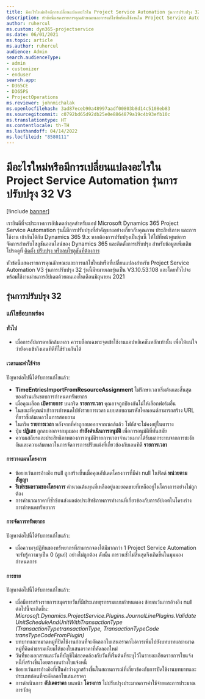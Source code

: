 ```yaml
---
title: มีอะไรใหม่หรือมีการเปลี่ยนแปลงอะไรใน Project Service Automation รุ่นการปรับปรุง 32 V3
description: หัวข้อนี้แสดงรายการคุณลักษณะและการแก้ไขที่พร้อมใช้งานใน Project Service Automation รุ่นการปรับปรุง 32 V3
author: ruhercul
ms.custom: dyn365-projectservice
ms.date: 06/01/2021
ms.topic: article
ms.author: ruhercul
audience: Admin
search.audienceType:
- admin
- customizer
- enduser
search.app:
- D365CE
- D365PS
- ProjectOperations
ms.reviewer: johnmichalak
ms.openlocfilehash: 3ad87eceb90a48997aadf00803b8d14c5108eb83
ms.sourcegitcommit: c0792bd65d92db25e0e8864879a19c4b93efb10c
ms.translationtype: HT
ms.contentlocale: th-TH
ms.lasthandoff: 04/14/2022
ms.locfileid: "8580111"
---
```

# <a name="whats-new-or-changed-in-project-service-automation-update-release-32-v3"></a>มีอะไรใหม่หรือมีการเปลี่ยนแปลงอะไรใน Project Service Automation รุ่นการปรับปรุง 32 V3

[!include [banner](../includes/psa-now-project-operations.md)]

เรายินดีที่จะประกาศการอัปเดตล่าสุดสำหรับแอป Microsoft Dynamics 365 Project Service Automation รุ่นนี้มีการปรับปรุงที่สำคัญบางอย่างเกี่ยวกับคุณภาพ ประสิทธิภาพ และการใช้งาน เข้ากันได้กับ Dynamics 365 9.x หากต้องการปรับปรุงเป็นรุ่นนี้ ให้ไปที่หน้าศูนย์การจัดการสำหรับโซลูชันออนไลน์ของ Dynamics 365 และติดตั้งการปรับปรุง สำหรับข้อมูลเพิ่มเติม โปรดดูที่ [ติดตั้ง ปรับปรุง หรือลบโซลูชันที่ต้องการ](/power-platform/admin/install-remove-preferred-solution)

หัวข้อนี้แสดงรายการคุณลักษณะและการแก้ไขใหม่หรือที่เปลี่ยนแปลงสำหรับ Project Service Automation V3 รุ่นการปรับปรุง 32 รุ่นนี้มีหมายเลขรุ่นเป็น V3.10.53.108 และโดยทั่วไปจะพร้อมใช้งานผ่านการอัปเดตด้วยตนเองในเดือนมิถุนายน 2021

## <a name="update-release-32"></a>รุ่นการปรับปรุง 32

### <a name="bug-fixes"></a>แก้ไขข้อบกพร่อง

#### <a name="general"></a>ทั่วไป

- เมื่อการอัปเกรดหลักล้มเหลว ควรบล็อกเฉพาะจุดเข้าใช้งานแอปพลิเคชันหลักเท่านั้น เพื่อให้แน่ใจว่ายังคงเข้าถึงเอนทิตีที่ใช้ร่วมกันได้

#### <a name="time-and-expense"></a>เวลาและค่าใช้จ่าย

ปัญหาต่อไปนี้ได้รับการแก้ไขแล้ว:

- **TimeEntriesImportFromResourceAssignment** ไม่รักษาเวลาเริ่มต้นและสิ้นสุดของส่วนเส้นขอบการกำหนดทรัพยากร
- เมื่อคุณเลือก **เปิดรายการ** บนกริด **รายการเวลา** คุณอาจถูกป้องกันไม่ให้เลือกฟอร์มอื่น
- ในขณะที่คุณนำเข้าการกำหนดไปยังรายการเวลา แบบสอบถามรหัสไคลเอนต์สามารถสร้าง URL ที่ยาวซึ่งล้มเหลวในการสอบถาม
- ในกริด **รายการเวลา** หลังจากที่ค่าถูกลบออกจากเซลล์แล้ว โฟกัสจะไม่คงอยู่ในตาราง
- ปุ่ม **ปฏิเสธ** ถูกลบออกจากมุมมอง **กำลังดำเนินการอนุมัติ** เพื่อการอนุมัติที่ทันสมัย
- ความเสถียรและประสิทธิภาพของการอนุมัติรายการเวลาจำนวนมากได้รับผลกระทบจากการชะงักงันและความล้มเหลวในการจัดการการปรับแต่งที่เกี่ยวข้องกับเอนทิตี **รายการเวลา**

#### <a name="project-planning"></a>การวางแผนโครงการ

- ข้อยกเว้นการอ้างอิง null ถูกสร้างขึ้นเมื่อคุณอัปเดตโครงการที่มีค่า null ในฟิลด์ **หน่วยตามสัญญา**
- **รีเฟรชผลรวมของโครงการ** คำนวณต้นทุนที่เหลืออยู่และยอดขายที่เหลืออยู่ในโครงการอย่างไม่ถูกต้อง
- การคำนวณราคาที่ซ้ำซ้อนส่งผลต่อประสิทธิภาพการทำงานที่เกี่ยวข้องกับการอัปเดตในโครงร่างการกำหนดทรัพยากร

#### <a name="resource-management"></a>การจัดการทรัพยากร

ปัญหาต่อไปนี้ได้รับการแก้ไขแล้ว:

- เมื่อความจุปฏิทินของทรัพยากรที่สามารถจองได้มีมากกว่า 1 Project Service Automation จะรับรู้ความจุเป็น 0 (ศูนย์) อย่างไม่ถูกต้อง ดังนั้น การวนซ้ำไม่สิ้นสุดจึงเกิดขึ้นในมุมมองกำหนดการ

#### <a name="sales"></a>การขาย

ปัญหาต่อไปนี้ได้รับการแก้ไขแล้ว:

- เมื่อมีการสร้างรายการสมุดรายวันที่มีประเภทธุรกรรมแบบกำหนดเอง ข้อยกเว้นการอ้างอิง null ต่อไปนี้จะเกิดขึ้น: *Microsoft.Dynamics.ProjectService.Plugins.JournalLinePlugins.ValidateUnitScheduleAndUnitWithTransactionType (TransactionTypetransactionType, TransactionTypeCode transTypeCodeFromPlugin)*
- บทบาทและหมวดหมู่ที่ปิดใช้งานก่อนที่จะคัดลอกใบเสนอราคาไม่ควรเพิ่มไปยังบทบาทและหมวดหมู่ที่คิดค่าธรรมเนียมได้ของใบเสนอราคาที่คัดลอกใหม่
- วันที่ของเอกสารและวันที่บัญชีไม่สอดคล้องกับวันที่เริ่มต้นที่ระบุไว้ในรายละเอียดรายการใบแจ้งหนี้ที่สร้างขึ้นโดยตรงบนร่างใบแจ้งหนี้
- ข้อยกเว้นการอ้างอิงที่เป็นค่าว่างถูกสร้างขึ้นในสถานการณ์ที่เกี่ยวข้องกับการปิดใช้งานบทบาทและประเภทก่อนที่จะคัดลอกใบเสนอราคา
- การดำเนินการ **อัปเดตราคา** บนหน้า **โครงการ** ไม่ปรับปรุงประมาณการค่าใช้จ่ายและการประมาณการวัสดุ
